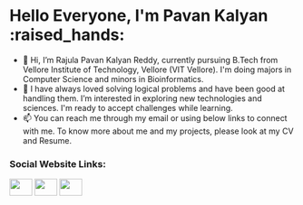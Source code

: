 <h1>Hello Everyone, I'm Pavan Kalyan :raised_hands: </h1>

- 👋 Hi, I’m Rajula Pavan Kalyan Reddy, currently pursuing B.Tech from Vellore Institute of Technology, Vellore (VIT Vellore). I'm doing majors in Computer Science and minors in Bioinformatics.
- 👀 I have always loved solving logical problems and have been good at handling them. I’m interested in exploring new technologies and sciences. I'm ready to accept challenges while learning.
- 📫 You can reach me through my email or using below links to connect with me. To know more about me and my projects, please look at my CV and Resume.



<h3 align="left">Social Website Links:</h3>
<p align="left">
<a href="https://www.linkedin.com/in/pavan-kalyan-reddy-rajula-3a5536191/" target="blank"><img align="center" src="https://cdn.jsdelivr.net/npm/simple-icons@3.0.1/icons/linkedin.svg" height="30" width="40" /></a>
<a href="https://github.com/rajulapavankalyan" target="blank"><img align="center" src="https://cdn.jsdelivr.net/npm/simple-icons@3.0.1/icons/github.svg" height="30" width="40" /></a>
<a href="https://www.instagram.com/pavankalyan.king/" target="blank"><img align="center" src="https://cdn.jsdelivr.net/npm/simple-icons@3.0.1/icons/instagram.svg" height="30" width="40" /></a>



<!---
rajulapavankalyan/rajulapavankalyan is a ✨ special ✨ repository because its `README.md` (this file) appears on your GitHub profile.
You can click the Preview link to take a look at your changes.
--->
